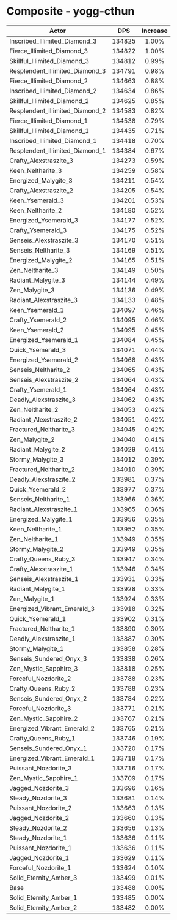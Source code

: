 # Composite - yogg-cthun
| Actor | DPS | Increase |
|---|:---:|:---:|
|Inscribed_Illimited_Diamond_3|134825|1.00%|
|Fierce_Illimited_Diamond_3|134822|1.00%|
|Skillful_Illimited_Diamond_3|134812|0.99%|
|Resplendent_Illimited_Diamond_3|134791|0.98%|
|Fierce_Illimited_Diamond_2|134663|0.88%|
|Inscribed_Illimited_Diamond_2|134634|0.86%|
|Skillful_Illimited_Diamond_2|134625|0.85%|
|Resplendent_Illimited_Diamond_2|134583|0.82%|
|Fierce_Illimited_Diamond_1|134538|0.79%|
|Skillful_Illimited_Diamond_1|134435|0.71%|
|Inscribed_Illimited_Diamond_1|134418|0.70%|
|Resplendent_Illimited_Diamond_1|134384|0.67%|
|Crafty_Alexstraszite_3|134273|0.59%|
|Keen_Neltharite_3|134259|0.58%|
|Energized_Malygite_3|134211|0.54%|
|Crafty_Alexstraszite_2|134205|0.54%|
|Keen_Ysemerald_3|134201|0.53%|
|Keen_Neltharite_2|134180|0.52%|
|Energized_Ysemerald_3|134177|0.52%|
|Crafty_Ysemerald_3|134175|0.52%|
|Senseis_Alexstraszite_3|134170|0.51%|
|Senseis_Neltharite_3|134169|0.51%|
|Energized_Malygite_2|134165|0.51%|
|Zen_Neltharite_3|134149|0.50%|
|Radiant_Malygite_3|134144|0.49%|
|Zen_Malygite_3|134136|0.49%|
|Radiant_Alexstraszite_3|134133|0.48%|
|Keen_Ysemerald_1|134097|0.46%|
|Crafty_Ysemerald_2|134095|0.46%|
|Keen_Ysemerald_2|134095|0.45%|
|Energized_Ysemerald_1|134084|0.45%|
|Quick_Ysemerald_3|134071|0.44%|
|Energized_Ysemerald_2|134068|0.43%|
|Senseis_Neltharite_2|134065|0.43%|
|Senseis_Alexstraszite_2|134064|0.43%|
|Crafty_Ysemerald_1|134064|0.43%|
|Deadly_Alexstraszite_3|134062|0.43%|
|Zen_Neltharite_2|134053|0.42%|
|Radiant_Alexstraszite_2|134051|0.42%|
|Fractured_Neltharite_3|134045|0.42%|
|Zen_Malygite_2|134040|0.41%|
|Radiant_Malygite_2|134029|0.41%|
|Stormy_Malygite_3|134012|0.39%|
|Fractured_Neltharite_2|134010|0.39%|
|Deadly_Alexstraszite_2|133981|0.37%|
|Quick_Ysemerald_2|133977|0.37%|
|Senseis_Neltharite_1|133966|0.36%|
|Radiant_Alexstraszite_1|133965|0.36%|
|Energized_Malygite_1|133956|0.35%|
|Keen_Neltharite_1|133952|0.35%|
|Zen_Neltharite_1|133949|0.35%|
|Stormy_Malygite_2|133949|0.35%|
|Crafty_Queens_Ruby_3|133947|0.34%|
|Crafty_Alexstraszite_1|133946|0.34%|
|Senseis_Alexstraszite_1|133931|0.33%|
|Radiant_Malygite_1|133928|0.33%|
|Zen_Malygite_1|133924|0.33%|
|Energized_Vibrant_Emerald_3|133918|0.32%|
|Quick_Ysemerald_1|133902|0.31%|
|Fractured_Neltharite_1|133890|0.30%|
|Deadly_Alexstraszite_1|133887|0.30%|
|Stormy_Malygite_1|133858|0.28%|
|Senseis_Sundered_Onyx_3|133838|0.26%|
|Zen_Mystic_Sapphire_3|133818|0.25%|
|Forceful_Nozdorite_2|133788|0.23%|
|Crafty_Queens_Ruby_2|133788|0.23%|
|Senseis_Sundered_Onyx_2|133784|0.22%|
|Forceful_Nozdorite_3|133771|0.21%|
|Zen_Mystic_Sapphire_2|133767|0.21%|
|Energized_Vibrant_Emerald_2|133765|0.21%|
|Crafty_Queens_Ruby_1|133746|0.19%|
|Senseis_Sundered_Onyx_1|133720|0.17%|
|Energized_Vibrant_Emerald_1|133718|0.17%|
|Puissant_Nozdorite_3|133716|0.17%|
|Zen_Mystic_Sapphire_1|133709|0.17%|
|Jagged_Nozdorite_3|133696|0.16%|
|Steady_Nozdorite_3|133681|0.14%|
|Puissant_Nozdorite_2|133663|0.13%|
|Jagged_Nozdorite_2|133660|0.13%|
|Steady_Nozdorite_2|133656|0.13%|
|Steady_Nozdorite_1|133636|0.11%|
|Puissant_Nozdorite_1|133636|0.11%|
|Jagged_Nozdorite_1|133629|0.11%|
|Forceful_Nozdorite_1|133624|0.10%|
|Solid_Eternity_Amber_3|133499|0.01%|
|Base|133488|0.00%|
|Solid_Eternity_Amber_1|133485|0.00%|
|Solid_Eternity_Amber_2|133482|0.00%|
